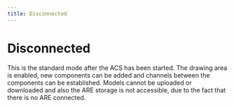 ```yaml
---
title: Disconnected
---
```


# Disconnected

This is the standard mode after the ACS has been started. The drawing area is enabled, new components can be added and channels between the components can be established. Models cannot be uploaded or downloaded and also the ARE storage is not accessible, due to the fact that there is no ARE connected.

